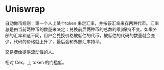 # Uniswrap
自动做市规则：第一个人上某个token 来定汇率，并按该汇率来存两种代币。汇率总是由当前两种币的数量来决定：兑换前后两种币的总数的乘ji保持不变。如果外部的汇率和这不同，用户会兑换价格被低估的代币，被低估的代码的数量就会变少，代码的价格就上升了，最后会和外部汇率持平。


交易费给提供流动性的人。

相对 Cex，上 token 的门槛低。